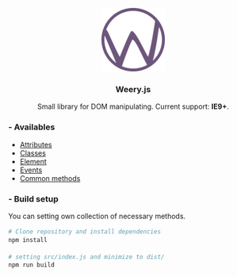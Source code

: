 <p align="center">
	<a href="https://github.com/sevenns/weery.js" title="Weery"><img src="./logo.png" width="128px"></a>
	<h3 align="center">Weery.js</h3>
</p>

<p align="center">Small library for DOM manipulating. Current support: <b>IE9+</b>.</p>

### - Availables

- [Attributes][attr]
- [Classes][class]
- [Element][element]
- [Events][event]
- [Common methods][common]

### - Build setup

You can setting own collection of necessary methods.

```bash
# Clone repository and install dependencies
npm install

# setting src/index.js and minimize to dist/
npm run build
```

[attr]: https://github.com/sevenns/weery.js/blob/master/docs/attr.md
[class]: https://github.com/sevenns/weery.js/blob/master/docs/class.md
[common]: https://github.com/sevenns/weery.js/blob/master/docs/common.md
[element]: https://github.com/sevenns/weery.js/blob/master/docs/element.md
[event]: https://github.com/sevenns/weery.js/blob/master/docs/event.md
